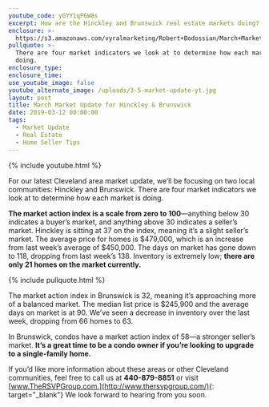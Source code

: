 ```yaml
---
youtube_code: yGYY1qP6W8s
excerpt: How are the Hinckley and Brunswick real estate markets doing? Find out today.
enclosure: >-
  https://s3.amazonaws.com/vyralmarketing/Robert+Bodossian/March+Market+Update+for+Hinckley+%26+Brunswick.mp4
pullquote: >-
  There are four market indicators we look at to determine how each market is
  doing.
enclosure_type:
enclosure_time:
use_youtube_image: false
youtube_alternate_image: /uploads/3-5-market-update-yt.jpg
layout: post
title: March Market Update for Hinckley & Brunswick
date: 2019-03-12 00:00:00
tags:
  - Market Update
  - Real Estate
  - Home Seller Tips
---
```


{% include youtube.html %}

For our latest Cleveland area market update, we’ll be focusing on two local communities: Hinckley and Brunswick. There are four market indicators we look at to determine how each market is doing.

**The market action index is a scale from zero to 100**—anything below 30 indicates a buyer’s market, and anything above 30 indicates a seller’s market. Hinckley is sitting at 37 on the index, meaning it’s a slight seller’s market. The average price for homes is $479,000, which is an increase from last week’s average of $450,000. The days on market has gone down to 118, dropping from last week’s 138. Inventory is extremely low; **there are only 21 homes on the market currently.**

{% include pullquote.html %}

The market action index in Brunswick is 32, meaning it’s approaching more of a balanced market. The median list price is $245,900 and the average days on market is at 90. We’ve seen a decrease in inventory over the last week, dropping from 66 homes to 63.

In Brunswick, condos have a market action index of 58—a stronger seller’s market. **It’s a great time to be a condo owner if you’re looking to upgrade to a single-family home.**

If you’d like more information about these areas or other Cleveland communities, feel free to call us at **440-879-8851** or visit [www.TheRSVPGroup.com.](http://www.thersvpgroup.com/){: target="_blank"} We look forward to hearing from you soon.